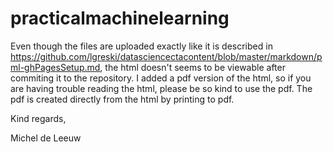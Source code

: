 # practicalmachinelearning

Even though the files are uploaded exactly like it is described in https://github.com/lgreski/datasciencectacontent/blob/master/markdown/pml-ghPagesSetup.md, the html doesn't seems to be viewable after commiting it to the repository.
I added a pdf version of the html, so if you are having trouble reading the html, please be so kind to use the pdf. The pdf is created directly from the html by printing to pdf.

Kind regards,

Michel de Leeuw
